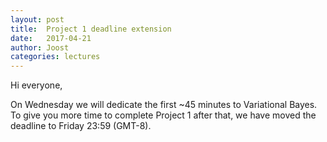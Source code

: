 ```yaml
---
layout: post
title:  Project 1 deadline extension
date:   2017-04-21
author: Joost
categories: lectures
---
```


Hi everyone,

On Wednesday we will dedicate the first ~45 minutes to Variational Bayes.
To give you more time to complete Project 1 after that, we have moved the deadline to Friday 23:59 (GMT-8).


